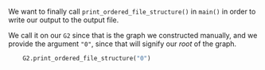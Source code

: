 <!---title{Using print_ordered_file_structure() in main()}--->

<!--badges={Python:18,Algorithms:18}-->

<!--concepts={useOfGraphs, Depth First Search (DFS)}-->

We want to finally call `print_ordered_file_structure()` in `main()` in order to write our output to the output file. 

We call it on our `G2` since that is the graph we constructed manually, and we provide the argument `"0"`, since that will signify our *root* of the graph.

```python
    G2.print_ordered_file_structure("0")
```

